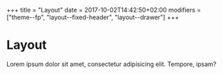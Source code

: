 +++
title = "Layout"
date = 2017-10-02T14:42:50+02:00
modifiers = ["theme--fp", "layout--fixed-header", "layout--drawer"]
+++

# Layout

Lorem ipsum dolor sit amet, consectetur adipisicing elit. Tempore, ipsam?
